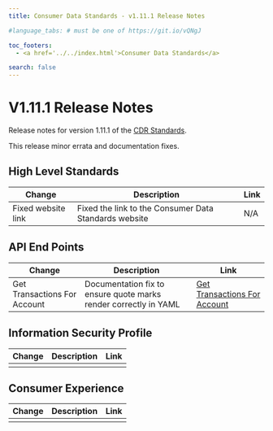 ```yaml
---
title: Consumer Data Standards - v1.11.1 Release Notes

#language_tabs: # must be one of https://git.io/vQNgJ

toc_footers:
  - <a href='../../index.html'>Consumer Data Standards</a>

search: false
---
```


# V1.11.1 Release Notes
Release notes for version 1.11.1 of the [CDR Standards](../../index.html).

This release minor errata and documentation fixes.

## High Level Standards

|Change|Description|Link|
|------|-----------|----|
| Fixed website link | Fixed the link to the Consumer Data Standards website | N/A |

## API End Points

|Change|Description|Link|
|------|-----------|----|
| Get Transactions For Account | Documentation fix to ensure quote marks render correctly in YAML | [Get Transactions For Account](../../#get-transactions-for-account)|

## Information Security Profile
|Change|Description|Link|
|------|-----------|----|
| | |

## Consumer Experience

|Change|Description|Link|
|------|-----------|----|
| | |

